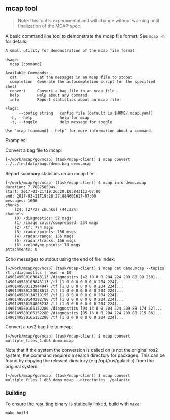 ## mcap tool

> Note: this tool is experimental and will change without warning until finalization of the MCAP spec.

A basic command line tool to demonstrate the mcap file format. See `mcap -h`
for details:

    A small utility for demonstration of the mcap file format

    Usage:
      mcap [command]
    
    Available Commands:
      cat         Cat the messages in an mcap file to stdout
      completion  Generate the autocompletion script for the specified shell
      convert     Convert a bag file to an mcap file
      help        Help about any command
      info        Report statistics about an mcap file
    
    Flags:
          --config string   config file (default is $HOME/.mcap.yaml)
      -h, --help            help for mcap
      -t, --toggle          Help message for toggle
    
    Use "mcap [command] --help" for more information about a command.



Examples:


Convert a bag file to mcap:

    [~/work/mcap/go/mcap] (task/mcap-client) $ mcap convert ../../testdata/bags/demo.bag demo.mcap

Report summary statistics on an mcap file:

    [~/work/mcap/go/mcap] (task/mcap-client) $ mcap info demo.mcap 
    duration: 7.780758504s
    start: 2017-03-21T19:26:20.103843113-07:00
    end: 2017-03-21T19:26:27.884601617-07:00
    messages: 1606
    chunks:
    	lz4: [27/27 chunks] (44.32%) 
    channels
    	(0) /diagnostics: 52 msgs
    	(1) /image_color/compressed: 234 msgs
    	(2) /tf: 774 msgs
    	(3) /radar/points: 156 msgs
    	(4) /radar/range: 156 msgs
    	(5) /radar/tracks: 156 msgs
    	(6) /velodyne_points: 78 msgs
    attachments: 0

Echo messages to stdout using the end of file index:

    [~/work/mcap/go/mcap] (task/mcap-client) $ mcap cat demo.mcap --topics /tf,/diagnostics | head -n 10
    1490149580103843113 /diagnostics [42 10 0 0 204 224 209 88 99 250]...
    1490149580103843113 /tf [1 0 0 0 0 0 0 0 204 224]...
    1490149580113944947 /tf [1 0 0 0 0 0 0 0 204 224]...
    1490149580124028613 /tf [1 0 0 0 0 0 0 0 204 224]...
    1490149580134219155 /tf [1 0 0 0 0 0 0 0 204 224]...
    1490149580144292780 /tf [1 0 0 0 0 0 0 0 204 224]...
    1490149580154895238 /tf [1 0 0 0 0 0 0 0 204 224]...
    1490149580165152280 /diagnostics [94 13 0 0 204 224 209 88 174 52]...
    1490149580165152280 /diagnostics [95 13 0 0 204 224 209 88 215 86]...
    1490149580165152280 /tf [1 0 0 0 0 0 0 0 204 224]...

Convert a ros2 bag file to mcap:

    [~/work/mcap/go/mcap] (task/mcap-client) $ mcap convert multiple_files_1.db3 demo.mcap

Note that if the system the conversion is called on is not the original ros2
system, the command requires a search directory for packages. This can be found
by copying the relevant directory (e.g /opt/ros/galactic) from the original
system

    [~/work/mcap/go/mcap] (task/mcap-client) $ mcap convert multiple_files_1.db3 demo.mcap --directories ./galactic

### Building

To ensure the resulting binary is statically linked, build with `make`:

    make build
